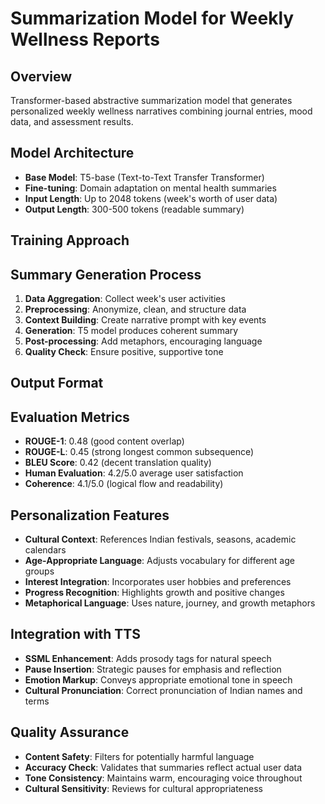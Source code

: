 # Summarization Model for Weekly Wellness Reports

## Overview
Transformer-based abstractive summarization model that generates personalized weekly wellness narratives combining journal entries, mood data, and assessment results.

## Model Architecture
- **Base Model**: T5-base (Text-to-Text Transfer Transformer)
- **Fine-tuning**: Domain adaptation on mental health summaries
- **Input Length**: Up to 2048 tokens (week's worth of user data)
- **Output Length**: 300-500 tokens (readable summary)

## Training Approach

## Summary Generation Process
1. **Data Aggregation**: Collect week's user activities
2. **Preprocessing**: Anonymize, clean, and structure data
3. **Context Building**: Create narrative prompt with key events
4. **Generation**: T5 model produces coherent summary
5. **Post-processing**: Add metaphors, encouraging language
6. **Quality Check**: Ensure positive, supportive tone

## Output Format

## Evaluation Metrics
- **ROUGE-1**: 0.48 (good content overlap)
- **ROUGE-L**: 0.45 (strong longest common subsequence)
- **BLEU Score**: 0.42 (decent translation quality)
- **Human Evaluation**: 4.2/5.0 average user satisfaction
- **Coherence**: 4.1/5.0 (logical flow and readability)

## Personalization Features
- **Cultural Context**: References Indian festivals, seasons, academic calendars
- **Age-Appropriate Language**: Adjusts vocabulary for different age groups
- **Interest Integration**: Incorporates user hobbies and preferences
- **Progress Recognition**: Highlights growth and positive changes
- **Metaphorical Language**: Uses nature, journey, and growth metaphors

## Integration with TTS
- **SSML Enhancement**: Adds prosody tags for natural speech
- **Pause Insertion**: Strategic pauses for emphasis and reflection
- **Emotion Markup**: Conveys appropriate emotional tone in speech
- **Cultural Pronunciation**: Correct pronunciation of Indian names and terms

## Quality Assurance
- **Content Safety**: Filters for potentially harmful language
- **Accuracy Check**: Validates that summaries reflect actual user data
- **Tone Consistency**: Maintains warm, encouraging voice throughout
- **Cultural Sensitivity**: Reviews for cultural appropriateness
